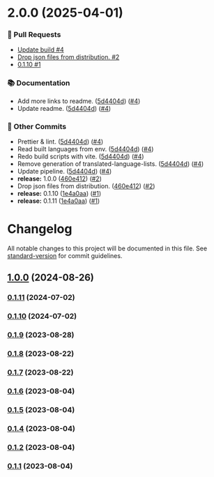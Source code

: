 # 2.0.0 (2025-04-01)
### 🔀 Pull Requests

- [Update build #4](https://github.com/localazy/languages/pull/4)
- [Drop json files from distribution. #2](https://github.com/localazy/languages/pull/2)
- [0.1.10 #1](https://github.com/localazy/languages/pull/1)

### 📚 Documentation

- Add more links to readme. ([5d4404d](https://github.com/localazy/languages/commit/5d4404d)) ([#4](https://github.com/localazy/languages/pull/4))
- Update readme. ([5d4404d](https://github.com/localazy/languages/commit/5d4404d)) ([#4](https://github.com/localazy/languages/pull/4))

### 🧰 Other Commits

- Prettier & lint. ([5d4404d](https://github.com/localazy/languages/commit/5d4404d)) ([#4](https://github.com/localazy/languages/pull/4))
- Read built languages from env. ([5d4404d](https://github.com/localazy/languages/commit/5d4404d)) ([#4](https://github.com/localazy/languages/pull/4))
- Redo build scripts with vite. ([5d4404d](https://github.com/localazy/languages/commit/5d4404d)) ([#4](https://github.com/localazy/languages/pull/4))
- Remove generation of translated-language-lists. ([5d4404d](https://github.com/localazy/languages/commit/5d4404d)) ([#4](https://github.com/localazy/languages/pull/4))
- Update pipeline. ([5d4404d](https://github.com/localazy/languages/commit/5d4404d)) ([#4](https://github.com/localazy/languages/pull/4))
- **release:** 1.0.0 ([460e412](https://github.com/localazy/languages/commit/460e412)) ([#2](https://github.com/localazy/languages/pull/2))
- Drop json files from distribution. ([460e412](https://github.com/localazy/languages/commit/460e412)) ([#2](https://github.com/localazy/languages/pull/2))
- **release:** 0.1.10 ([1e4a0aa](https://github.com/localazy/languages/commit/1e4a0aa)) ([#1](https://github.com/localazy/languages/pull/1))
- **release:** 0.1.11 ([1e4a0aa](https://github.com/localazy/languages/commit/1e4a0aa)) ([#1](https://github.com/localazy/languages/pull/1))

# Changelog

All notable changes to this project will be documented in this file. See [standard-version](https://github.com/conventional-changelog/standard-version) for commit guidelines.

## [1.0.0](https://github.com/localazy/languages/compare/v0.1.9...v1.0.0) (2024-08-26)

### [0.1.11](https://github.com/localazy/languages/compare/v0.1.10...v0.1.11) (2024-07-02)

### [0.1.10](https://github.com/localazy/languages/compare/v0.1.9...v0.1.10) (2024-07-02)

### [0.1.9](https://github.com/localazy/languages/compare/v0.1.8...v0.1.9) (2023-08-28)

### [0.1.8](https://github.com/localazy/languages/compare/v0.1.7...v0.1.8) (2023-08-22)

### [0.1.7](https://github.com/localazy/languages/compare/v0.1.6...v0.1.7) (2023-08-22)

### [0.1.6](https://github.com/localazy/languages/compare/v0.1.5...v0.1.6) (2023-08-04)

### [0.1.5](https://github.com/localazy/languages/compare/v0.1.4...v0.1.5) (2023-08-04)

### [0.1.4](https://github.com/localazy/languages/compare/v0.1.3...v0.1.4) (2023-08-04)

### [0.1.2](https://github.com/localazy/languages/compare/v0.1.1...v0.1.2) (2023-08-04)

### [0.1.1](https://github.com/localazy/languages/compare/v0.1.0...v0.1.1) (2023-08-04)
